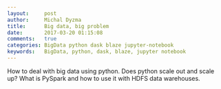 ```yaml
---
layout:     post
author:     Michal Dyzma
title:      Big data, big problem
date:       2017-03-20 01:15:08
comments:   true
categories: BigData python dask blaze jupyter-notebook
keywords:   BigData, python, dask, blaze, jupyter notebook
---
```


How to deal with big data using python. Does python scale out and scale up? What is PySpark and how to use it with HDFS data warehouses.

